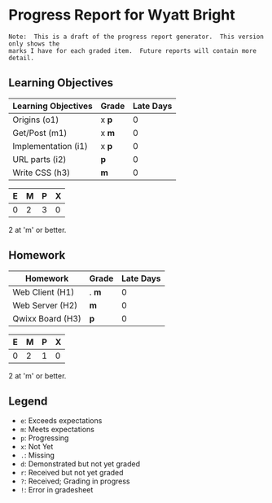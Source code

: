 # Progress Report for Wyatt Bright
    Note:  This is a draft of the progress report generator.  This version only shows the
    marks I have for each graded item.  Future reports will contain more detail.
## Learning Objectives
|Learning Objectives|Grade|Late Days|
|------|-------|-------|
|Origins (o1)|x **p**|0|
|Get/Post (m1)|x **m**|0|
|Implementation (i1)|x **p**|0|
|URL parts (i2)|**p**|0|
|Write CSS (h3)|**m**|0|

|E|M|P|X|
|------|-------|-------|-------|
|0|2|3|0|

2 at 'm' or better.
## Homework
|Homework|Grade|Late Days|
|------|-------|-------|
|Web Client (H1)|. **m**|0|
|Web Server (H2)|**m**|0|
|Qwixx Board (H3)|**p**|0|

|E|M|P|X|
|------|-------|-------|-------|
|0|2|1|0|

2 at 'm' or better.

## Legend 
* `e`: Exceeds expectations
* `m`: Meets expectations
* `p`: Progressing
* `x`: Not Yet
* `.`: Missing
* `d`: Demonstrated but not yet graded
* `r`: Received but not yet graded
* `?`: Received; Grading in progress
* `!`: Error in gradesheet
